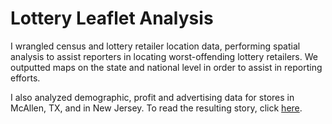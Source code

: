 # Lottery Leaflet Analysis
I wrangled census and lottery retailer location data, performing spatial analysis to assist reporters in locating worst-offending lottery retailers. We outputted maps on the state and national level in order to assist in reporting efforts.

I also analyzed demographic, profit and advertising data for stores in McAllen, TX, and in New Jersey. To read the resulting story, click [here](https://apnews.com/article/entertainment-texas-education-lotteries-ba49f84f41fc63b739443513418d1ffc).
